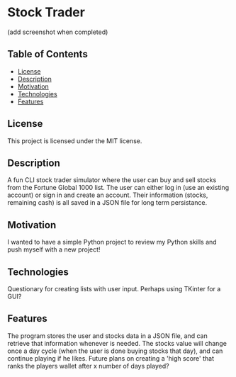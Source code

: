 
# Stock Trader

(add screenshot when completed)

## Table of Contents
- [License](#license)
- [Description](#description)
- [Motivation](#motivation)
- [Technologies](#technologies)
- [Features](#features)

## License
This project is licensed under the MIT license.

## Description
A fun CLI stock trader simulator where the user can buy and sell stocks from the Fortune Global 1000 list. The user can either log in (use an existing account) or sign in and create an account. Their information (stocks, remaining cash) is all saved in a JSON file for long term persistance. 

## Motivation
I wanted to have a simple Python project to review my Python skills and push myself with a new project!

## Technologies
Questionary for creating lists with user input. Perhaps using TKinter for a GUI?

## Features
The program stores the user and stocks data in a JSON file, and can retrieve that information whenever is needed. The stocks value will change once a day cycle (when the user is done buying stocks that day), and can continue playing if he likes. Future plans on creating a 'high score' that ranks the players wallet after x number of days played?



